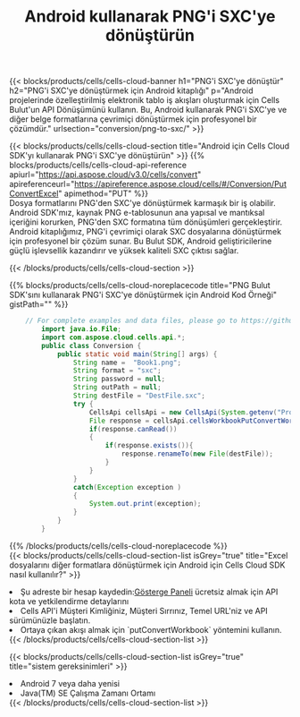 ﻿---
title: Android kullanarak PNG'i SXC'ye dönüştürün
description:  PNG formatındaki bir dosyayı SXC formatındaki bir dosyaya dönüştürmek için Android için Aspose.Cells Cloud SDK'yı kullanma.
kwords: Excel, Convert PNG to SXC, REST, Android
howto: How to convert PNG to SXC using Aspose.Cells Cloud Android library.
---
{{< blocks/products/cells/cells-cloud-banner h1="PNG\'i SXC\'ye dönüştür" h2="PNG\'i SXC\'ye dönüştürmek için Android kitaplığı" p="Android projelerinde özelleştirilmiş elektronik tablo iş akışları oluşturmak için Cells Bulut\'un API Dönüşümünü kullanın. Bu, Android kullanarak PNG\'i SXC\'ye ve diğer belge formatlarına çevrimiçi dönüştürmek için profesyonel bir çözümdür." urlsection="conversion/png-to-sxc/" >}}

{{< blocks/products/cells/cells-cloud-section title="Android için Cells Cloud SDK\'yı kullanarak PNG\'i SXC\'ye dönüştürün" >}}
{{% blocks/products/cells/cells-cloud-api-reference apiurl="https://api.aspose.cloud/v3.0/cells/convert" apireferenceurl="https://apireference.aspose.cloud/cells/#/Conversion/PutConvertExcel" apimethod="PUT" %}}
<br/>
Dosya formatlarını PNG'den SXC'ye dönüştürmek karmaşık bir iş olabilir. Android SDK'mız, kaynak PNG e-tablosunun ana yapısal ve mantıksal içeriğini korurken, PNG'den SXC formatına tüm dönüşümleri gerçekleştirir. Android kitaplığımız, PNG'i çevrimiçi olarak SXC dosyalarına dönüştürmek için profesyonel bir çözüm sunar. Bu Bulut SDK, Android geliştiricilerine güçlü işlevsellik kazandırır ve yüksek kaliteli SXC çıktısı sağlar.

{{< /blocks/products/cells/cells-cloud-section >}}

{{% blocks/products/cells/cells-cloud-noreplacecode title="PNG Bulut SDK\'sını kullanarak PNG\'i SXC\'ye dönüştürmek için Android Kod Örneği" gistPath="" %}}
 
```java
    // For complete examples and data files, please go to https://github.com/aspose-cells-cloud/aspose-cells-cloud-android/
        import java.io.File;
        import com.aspose.cloud.cells.api.*;
        public class Conversion {
            public static void main(String[] args) {
                String name =  "Book1.png";
                String format = "sxc";
                String password = null;
                String outPath = null;
                String destFile = "DestFile.sxc";
                try {
                    CellsApi cellsApi = new CellsApi(System.getenv("ProductClientId"), System.getenv("ProductClientSecret"));
                    File response = cellsApi.cellsWorkbookPutConvertWorkbook(new File(name), format, password, outPath, null,null);            
                    if(response.canRead())
                    {
                        if(response.exists()){
                            response.renameTo(new File(destFile));
                        }                
                    }
                }
                catch(Exception exception )
                {
                    System.out.print(exception);
                }
            }
        }
```
 
{{% /blocks/products/cells/cells-cloud-noreplacecode %}}
<br/>
{{< blocks/products/cells/cells-cloud-section-list isGrey="true" title="Excel dosyalarını diğer formatlara dönüştürmek için Android için Cells Cloud SDK nasıl kullanılır?" >}}
<li> Şu adreste bir hesap kaydedin:<a href="https://dashboard.aspose.cloud/">Gösterge Paneli</a> ücretsiz almak için API kota ve yetkilendirme detaylarını</li>
<li>Cells API'i Müşteri Kimliğiniz, Müşteri Sırrınız, Temel URL'niz ve API sürümünüzle başlatın.</li>
<li>Ortaya çıkan akışı almak için `putConvertWorkbook` yöntemini kullanın.</li>
{{< /blocks/products/cells/cells-cloud-section-list >}}

{{< blocks/products/cells/cells-cloud-section-list isGrey="true" title="sistem gereksinimleri" >}}
<li>Android 7 veya daha yenisi</li>
<li>Java(TM) SE Çalışma Zamanı Ortamı</li>
{{< /blocks/products/cells/cells-cloud-section-list >}}
